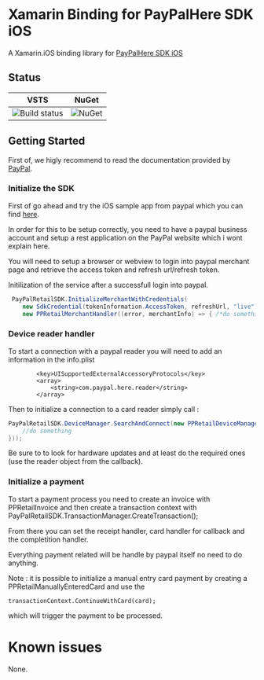 ﻿# Xamarin Binding for PayPalHere SDK iOS

A Xamarin.iOS binding library for [PayPalHere SDK iOS](https://github.com/paypal/paypal-here-sdk-ios-distribution)

## Status

| VSTS | NuGet |
|------|-------|
| ![Build status](https://uno-platform.visualstudio.com/_apis/public/build/definitions/1dd81cbd-cb35-41de-a570-b0df3571a196/8/badge) | ![NuGet](https://buildstats.info/nuget/nventive.PayPalHereSDK?includePreReleases=false) |

## Getting Started

First of, we higly recommend to read the documentation provided by [PayPal](https://developer.paypal.com/docs/integration/paypal-here/).

### Initialize the SDK

First of go ahead and try the iOS sample app from paypal which you can find [here](https://developer.paypal.com/docs/integration/paypal-here/using-sample-apps/).

In order for this to be setup correctly, you need to have a paypal business account and setup a rest application on the PayPal website which i wont explain here.

You will need to setup a browser or webview to login into paypal merchant page and retrieve the access token and refresh url/refresh token.

Initilization of the service after a successfull login into paypal.
``` csharp
 PayPalRetailSDK.InitializeMerchantWithCredentials(
	new SdkCredential(tokenInformation.AccessToken, refreshUrl, "live"),
    new PPRetailMerchantHandler((error, merchantInfo) => { /*do something*/ }));
```

### Device reader handler
To start a connection with a paypal reader you will need to add an information in the info.plist

``` plist
		<key>UISupportedExternalAccessoryProtocols</key>
		<array>
			<string>com.paypal.here.reader</string>
		</array>
```

Then to initialize a connection to a card reader simply call :

``` csharp
PayPalRetailSDK.DeviceManager.SearchAndConnect(new PPRetailDeviceManagerConnectionHandler((error, reader) => {
    //do something
}));
```

Be sure to to look for hardware updates and at least do the required ones (use the reader object from the callback).

### Initialize a payment

To start a payment process you need to create an invoice with PPRetailInvoice
and then create a transaction context with PayPalRetailSDK.TransactionManager.CreateTransaction();

From there you can set the receipt handler, card handler for callback and the completition handler.

Everything payment related will be handle by paypal itself no need to do anything.

Note : it is possible to initialize a manual entry card payment by creating a PPRetailManuallyEnteredCard and use the 

``` sharp
transactionContext.ContinueWithCard(card);
```

which will trigger the payment to be processed.


# Known issues
None.